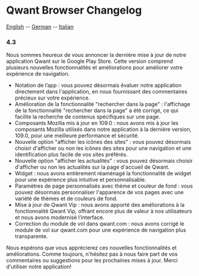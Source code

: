 
# Qwant Browser Changelog

[English](CHANGELOG.md)  --  [German](CHANGELOG_de.md)  --  [Italian](CHANGELOG_it.md)

### 4.3

Nous sommes heureux de vous annoncer la dernière mise à jour de notre application Qwant sur le Google Play Store. Cette version comprend plusieurs nouvelles fonctionnalités et améliorations pour améliorer votre expérience de navigation.

* Notation de l’app : vous pouvez désormais évaluer notre application directement dans l'application, en nous fournissant des commentaires précieux sur votre expérience.
* Amélioration de la fonctionnalité "rechercher dans la page" : l'affichage de la fonctionnalité "rechercher dans la page" a été corrigé, ce qui facilite la recherche de contenus spécifiques sur une page.
* Composants Mozilla mis à jour en 109.0 : nous avons mis à jour les composants Mozilla utilisés dans notre application à la dernière version, 109.0, pour une meilleure performance et sécurité.
* Nouvelle option "afficher les icônes des sites" : vous pouvez désormais choisir d'afficher ou non les icônes des sites pour une navigation et une identification plus facile de vos sites préférés.
* Nouvelle option "afficher les actualités" : vous pouvez désormais choisir d'afficher ou non les actualités sur la page d'accueil de Qwant.
* Widget : nous avons entièrement réaménagé la fonctionnalité de widget pour une expérience plus intuitive et personnalisable.
* Paramètres de page personnalisés avec thème et couleur de fond : vous pouvez désormais personnaliser l'apparence de vos pages avec une variété de thèmes et de couleurs de fond.
* Mise à jour de Qwant Vip : nous avons apporté des améliorations à la fonctionnalité Qwant Vip, offrant encore plus de valeur à nos utilisateurs et nous avons modernisé l’interface.
* Correction du module de vol dans qwant.com : nous avons corrigé le module de vol sur qwant.com pour une expérience de navigation plus transparente.

Nous espérons que vous apprécierez ces nouvelles fonctionnalités et améliorations. Comme toujours, n'hésitez pas à nous faire part de vos commentaires ou suggestions pour les prochaines mises à jour. Merci d'utiliser notre application!

